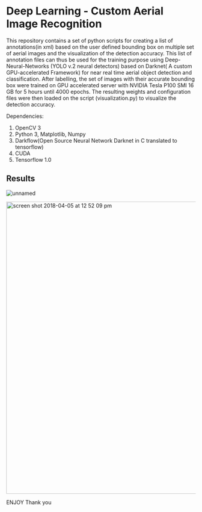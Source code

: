 # Deep Learning - Custom Aerial Image Recognition 

This repository contains a set of python scripts for creating a list of annotations(in xml) based on the user defined bounding box on multiple set of aerial images and the visualization of the detection accuracy. This list of annotation files can thus be used for the training purpose using Deep-Neural-Networks (YOLO v.2 neural detectors) based on Darknet( A custom GPU-accelerated Framework) for near real time aerial object detection and classification. After labelling, the set of images with their accurate bounding box were trained on GPU accelerated server with NVIDIA Tesla P100 SMI 16 GB for 5 hours until 4000 epochs. The resulting weights and configuration files were then loaded on the script (visualization.py) to visualize the detection accuracy.

Dependencies: 

1. OpenCV 3
2. Python 3, Matplotlib, Numpy
3. Darkflow(Open Source Neural Network Darknet in C translated to tensorflow) 
4. CUDA 
5. Tensorflow 1.0 

## Results

![unnamed](https://user-images.githubusercontent.com/7304644/38349784-cfc08a0e-38d2-11e8-9f86-401ba5a57dbe.png)

<img width="777" alt="screen shot 2018-04-05 at 12 52 09 pm" src="https://user-images.githubusercontent.com/7304644/38350048-d7231c3e-38d3-11e8-9b77-defd13cb1222.png">




ENJOY
Thank you 

